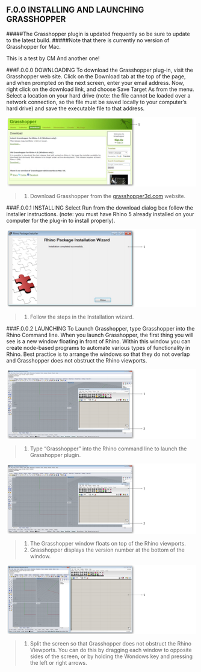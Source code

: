 ## F.0.0 INSTALLING AND LAUNCHING GRASSHOPPER

#####The Grasshopper plugin is updated frequently so be sure to update to the latest build.
#####Note that there is currently no version of Grasshopper for Mac.

This is a test by CM
And another one!

###F.0.0.0 DOWNLOADING
To download the Grasshopper plug-in, visit the Grasshopper web site. Click on the Download tab at the top of the page, and when prompted on the next screen, enter your email address. Now, right click on the download link, and choose Save Target As from the menu. Select a location on your hard drive (note: the file cannot be loaded over a network connection, so the file must be saved locally to your computer’s hard drive) and save the executable file to that address.

![](images/f0-0/f0-0_Download.png)

>1. Download Grasshopper from the [grasshopper3d.com](http://grasshopper3d.com) website.


###F.0.0.1 INSTALLING
Select Run from the download dialog box follow the installer instructions. (note: you must have Rhino 5 already installed on your computer for the plug-in to install properly).

![f0-0_install.bmp](images/f0-0/f0-0_Install.png)
>1. Follow the steps in the Installation wizard.

###F.0.0.2 LAUNCHING
To Launch Grasshopper, type Grasshopper into the Rhino Command line. When you launch Grasshopper, the first thing you will see is a new window floating in front of Rhino. Within this window you can create node-based programs to automate various types of functionality in Rhino. Best practice is to arrange the windows so that they do not overlap and Grasshopper does not obstruct the Rhino viewports.

![f0-0_launch.bmp](images/f0-0/f0-0_Launch.png)
>1. Type “Grasshopper” into the Rhino command line to launch the Grasshopper plugin.


![f0-0_floating-viewport.bmp](images/f0-0/f0-0_Floating-Viewport.png)
>1. The Grasshopper window floats on top of the Rhino viewports.
>2. Grasshopper displays the version number at the bottom of the window.

![f0-0_split-viewport.bmp](images/f0-0/f0-0_Split-Viewport.png)
>1. Split the screen so that Grasshopper does not obstruct the Rhino Viewports.
You can do this by dragging each window to opposite sides of the screen, or by
holding the Wondows key and pressing the left or right arrows.


